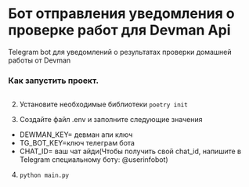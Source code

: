 # Бот отправления уведомления о проверке работ для Devman Api
Telegram bot для уведомлений о результатах  проверки домашней работы  от Devman 
### Как запустить проект.

``` git clone https://github.com/Pavel2232/DevmanTGBotApi
```

2. Установите необходимые библиотеки  ```poetry init```

3. Создайте файл .env и заполните   следующие значения
* DEWMAN_KEY= девман апи ключ 
* TG_BOT_KEY=ключ телеграм бота 
* CHAT_ID= ваш чат айди(Чтобы получить свой chat_id, напишите в Telegram специальному боту: @userinfobot)

4. ```python main.py```